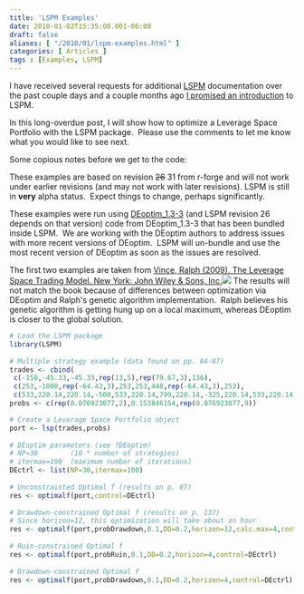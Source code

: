 ```yaml
---
title: 'LSPM Examples'
date: 2010-01-02T15:35:00.001-06:00
draft: false
aliases: [ "/2010/01/lspm-examples.html" ]
categories: [ Articles ]
tags : [Examples, LSPM]
---
```


I have received several requests for additional [LSPM](https://r-forge.r-project.org/projects/lspm) documentation over the past couple days and a couple months ago [I promised an introduction](http://blog.fosstrading.com/2009/09/update.html) to LSPM.  
  
In this long-overdue post, I will show how to optimize a Leverage Space Portfolio with the LSPM package.  Please use the comments to let me know what you would like to see next.  
  
Some copious notes before we get to the code:  
  
These examples are based on revision ~~26~~ 31 from r-forge and will not work under earlier revisions (and may not work with later revisions). LSPM is still in **very** alpha status.  Expect things to change, perhaps significantly.  
  
These examples were run using [DEoptim\_1.3-3](http://cran.r-project.org/src/contrib/Archive/DEoptim/DEoptim_1.3-3.tar.gz) (and LSPM revision 26 depends on that version) code from DEoptim\_1.3-3 that has been bundled inside LSPM.  We are working with the DEoptim authors to address issues with more recent versions of DEoptim.  LSPM will un-bundle and use the most recent version of DEoptim as soon as the issues are resolved.  
  
The first two examples are taken from [Vince, Ralph (2009). The Leverage Space Trading Model. New York: John Wiley & Sons, Inc.](http://www.amazon.com/gp/product/0470455950?ie=UTF8&tag=fotr09-20&linkCode=as2&camp=1789&creative=9325&creativeASIN=0470455950)![](http://www.assoc-amazon.com/e/ir?t=fotr09-20&l=as2&o=1&a=0470455950) The results will not match the book because of differences between optimization via DEoptim and Ralph's genetic algorithm implementation.  Ralph believes his genetic algorithm is getting hung up on a local maximum, whereas DEoptim is closer to the global solution.  

```r
# Load the LSPM package  
library(LSPM)  
  
# Multiple strategy example (data found on pp. 84-87)  
trades <- cbind(  
 c(-150,-45.33,-45.33,rep(13,5),rep(79.67,3),136),  
 c(253,-1000,rep(-64.43,3),253,253,448,rep(-64.43,3),253),  
 c(533,220.14,220.14,-500,533,220.14,799,220.14,-325,220.14,533,220.14) )  
probs <- c(rep(0.076923077,2),0.153846154,rep(0.076923077,9))  

# Create a Leverage Space Portfolio object  
port <- lsp(trades,probs)  
  
# DEoptim parameters (see ?DEoptim)  
# NP=30        (10 * number of strategies)  
# itermax=100  (maximum number of iterations)  
DEctrl <- list(NP=30,itermax=100)  
  
# Unconstrainted Optimal f (results on p. 87)  
res <- optimalf(port,control=DEctrl)  
  
# Drawdown-constrained Optimal f (results on p. 137)  
# Since horizon=12, this optimization will take about an hour  
res <- optimalf(port,probDrawdown,0.1,DD=0.2,horizon=12,calc.max=4,control=DEctrl)  
  
# Ruin-constrained Optimal f  
res <- optimalf(port,probRuin,0.1,DD=0.2,horizon=4,control=DEctrl)  
  
# Drawdown-constrained Optimal f  
res <- optimalf(port,probDrawdown,0.1,DD=0.2,horizon=4,control=DEctrl)
```
